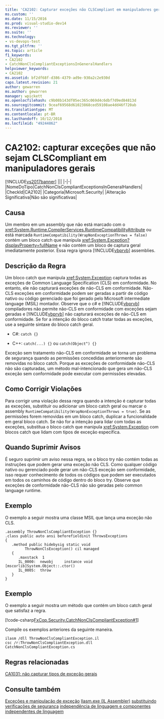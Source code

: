 ```yaml
---
title: 'CA2102: Capturar exceções não CLSCompliant em manipuladores gerais | Microsoft Docs'
ms.custom: ''
ms.date: 11/15/2016
ms.prod: visual-studio-dev14
ms.reviewer: ''
ms.suite: ''
ms.technology:
- vs-devops-test
ms.tgt_pltfrm: ''
ms.topic: article
f1_keywords:
- CA2102
- CatchNonClsCompliantExceptionsInGeneralHandlers
helpviewer_keywords:
- CA2102
ms.assetid: bf2df68f-d386-4379-ad9e-930a2c2e930d
caps.latest.revision: 21
author: gewarren
ms.author: gewarren
manager: wpickett
ms.openlocfilehash: c9b08b143df05ec365c069d4c6dbf7d9ed84813d
ms.sourcegitcommit: 9ceaf69568d61023868ced59108ae4dd46f720ab
ms.translationtype: MT
ms.contentlocale: pt-BR
ms.lasthandoff: 10/12/2018
ms.locfileid: "49244862"
---
```

# <a name="ca2102-catch-non-clscompliant-exceptions-in-general-handlers"></a>CA2102: capturar exceções que não sejam CLSCompliant em manipuladores gerais
[!INCLUDE[vs2017banner](../includes/vs2017banner.md)]
|||
|-|-|
|NomeDoTipo|CatchNonClsCompliantExceptionsInGeneralHandlers|
|CheckId|CA2102|
|Categoria|Microsoft.Security|
|Alteração Significativa|Não são significativas|

## <a name="cause"></a>Causa
 Um membro em um assembly que não está marcado com o <xref:System.Runtime.CompilerServices.RuntimeCompatibilityAttribute> ou está marcada `RuntimeCompatibility(WrapNonExceptionThrows = false)` contém um bloco catch que manipula <xref:System.Exception?displayProperty=fullName> e não contém um bloco de captura geral imediatamente posterior. Essa regra ignora [!INCLUDE[vbprvb](../includes/vbprvb-md.md)] assemblies.

## <a name="rule-description"></a>Descrição da Regra
 Um bloco catch que manipula <xref:System.Exception> captura todas as exceções de Common Language Specification (CLS) em conformidade. No entanto, ele não capturará exceções de não-CLS em conformidade. Não-CLS exceções em conformidade podem ser geradas a partir de código nativo ou código gerenciado que foi gerado pelo Microsoft intermediate language (MSIL) montador. Observe que o c# e [!INCLUDE[vbprvb](../includes/vbprvb-md.md)] compiladores não permite não-CLS em conformidade com exceções sejam geradas e [!INCLUDE[vbprvb](../includes/vbprvb-md.md)] não capturará exceções de não-CLS em conformidade. Se for a intenção do bloco catch tratar todas as exceções, use a seguinte sintaxe do bloco catch geral.

-   C#: `catch {}`

-   C++: `catch(...) {}` ou `catch(Object^) {}`

 Exceção sem tratamento não-CLS em conformidade se torna um problema de segurança quando as permissões concedidas anteriormente são removidas no bloco catch. Porque as exceções de conformidade não-CLS não são capturadas, um método mal-intencionado que gera um não-CLS exceção sem conformidade pode executar com permissões elevadas.

## <a name="how-to-fix-violations"></a>Como Corrigir Violações
 Para corrigir uma violação dessa regra quando a intenção é capturar todas as exceções, substituir ou adicionar um bloco catch geral ou marcar o assembly `RuntimeCompatibility(WrapNonExceptionThrows = true)`. Se as permissões forem removidas em um bloco catch, duplicar a funcionalidade em geral bloco catch. Se não for a intenção para lidar com todas as exceções, substitua o bloco catch que manipula <xref:System.Exception> com blocos catch que lidam com tipos de exceção específica.

## <a name="when-to-suppress-warnings"></a>Quando Suprimir Avisos
 É seguro suprimir um aviso nessa regra, se o bloco try não contém todas as instruções que podem gerar uma exceção não CLS. Como qualquer código nativo ou gerenciado pode gerar um não-CLS exceção sem conformidade, isso requer conhecimento de todos os códigos que podem ser executados em todos os caminhos de código dentro do bloco try. Observe que exceções de conformidade não-CLS não são geradas pelo common language runtime.

## <a name="example"></a>Exemplo
 O exemplo a seguir mostra uma classe MSIL que lança uma exceção não CLS.

```
.assembly ThrowNonClsCompliantException {}
.class public auto ansi beforefieldinit ThrowsExceptions
{
   .method public hidebysig static void
         ThrowNonClsException() cil managed
   {
      .maxstack  1
      IL_0000:  newobj     instance void [mscorlib]System.Object::.ctor()
      IL_0005:  throw
   }
}
```

## <a name="example"></a>Exemplo
 O exemplo a seguir mostra um método que contém um bloco catch geral que satisfaz a regra.

 [!code-csharp[FxCop.Security.CatchNonClsCompliantException#1](../snippets/csharp/VS_Snippets_CodeAnalysis/FxCop.Security.CatchNonClsCompliantException/cs/FxCop.Security.CatchNonClsCompliantException.cs#1)]

 Compile os exemplos anteriores da seguinte maneira.

```
ilasm /dll ThrowNonClsCompliantException.il
csc /r:ThrowNonClsCompliantException.dll CatchNonClsCompliantException.cs
```

## <a name="related-rules"></a>Regras relacionadas
 [CA1031: não capturar tipos de exceção gerais](../code-quality/ca1031-do-not-catch-general-exception-types.md)

## <a name="see-also"></a>Consulte também
 [Exceções e manipulação de exceção](http://msdn.microsoft.com/library/0001887f-4fa2-47e2-8034-2819477e2344) [Ilasm.exe (IL Assembler)](http://msdn.microsoft.com/library/4ca3a4f0-4400-47ce-8936-8e219961c76f) [substituindo verificações de segurança](http://msdn.microsoft.com/en-us/4acdeff5-fc05-41bf-8505-7387cdbfca28) [independência de linguagem e componentes independentes de linguagem](http://msdn.microsoft.com/library/4f0b77d0-4844-464f-af73-6e06bedeafc6)



